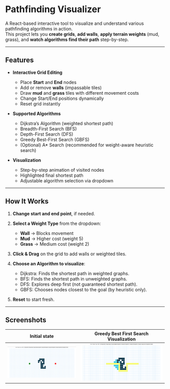 # Pathfinding Visualizer

A React-based interactive tool to visualize and understand various pathfinding algorithms in action.  
This project lets you **create grids**, **add walls**, **apply terrain weights** (mud, grass), and **watch algorithms find their path** step-by-step.

---

## Features

- **Interactive Grid Editing**

  - Place **Start** and **End** nodes
  - Add or remove **walls** (impassable tiles)
  - Draw **mud** and **grass** tiles with different movement costs
  - Change Start/End positions dynamically
  - Reset grid instantly

- **Supported Algorithms**

  - Dijkstra’s Algorithm (weighted shortest path)
  - Breadth-First Search (BFS)
  - Depth-First Search (DFS)
  - Greedy Best-First Search (GBFS)
  - (Optional) A\* Search (recommended for weight-aware heuristic search)

- **Visualization**
  - Step-by-step animation of visited nodes
  - Highlighted final shortest path
  - Adjustable algorithm selection via dropdown

---

## How It Works

1. **Change start and end point**, if needed.

2. **Select a Weight Type** from the dropdown:

   - **Wall** → Blocks movement
   - **Mud** → Higher cost (weight 5)
   - **Grass** → Medium cost (weight 2)

3. **Click & Drag** on the grid to add walls or weighted tiles.

4. **Choose an Algorithm to visualize**:

   - Dijkstra: Finds the shortest path in weighted graphs.
   - BFS: Finds the shortest path in unweighted graphs.
   - DFS: Explores deep first (not guaranteed shortest path).
   - GBFS: Chooses nodes closest to the goal (by heuristic only).

5. **Reset** to start fresh.

---

## Screenshots

| Initial state                  | Greedy Best First Search Visualization |
| ------------------------------ | -------------------------------------- |
| ![Initial](./images/start.png) | ![Visualization](./images/end.png)     |
